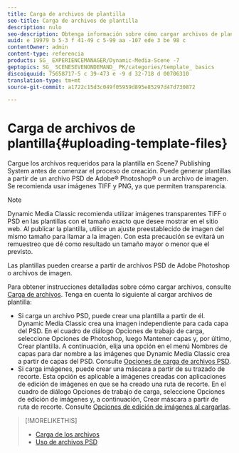 ```yaml
---
title: Carga de archivos de plantilla
seo-title: Carga de archivos de plantilla
description: nulo
seo-description: Obtenga información sobre cómo cargar archivos de plantilla.
uuid: e 19979 b 5-3 f 41-49 c 5-99 aa -107 ede 3 be 98 c
contentOwner: admin
content-type: referencia
products: SG_ EXPERIENCEMANAGER/Dynamic-Media-Scene -7
geptopics: SG_ SCENESEVENONDEMAND_ PK/categories/template_ basics
discoiquuid: 75658717-5 c 39-473 e -9 d 32-718 d 00706310
translation-type: tm+mt
source-git-commit: a1722c15d3c049f05959d895e85297d47d730872

---
```



# Carga de archivos de plantilla{#uploading-template-files}

Cargue los archivos requeridos para la plantilla en Scene7 Publishing System antes de comenzar el proceso de creación. Puede generar plantillas a partir de un archivo PSD de Adobe® Photoshop® o un archivo de imagen. Se recomienda usar imágenes TIFF y PNG, ya que permiten transparencia.

>[!NOTE]
>
>Dynamic Media Classic recomienda utilizar imágenes transparentes TIFF o PSD en las plantillas con el tamaño exacto que desee mostrar en el sitio web. Al publicar la plantilla, utilice un ajuste preestablecido de imagen del mismo tamaño para llamar a la imagen. Con esta precaución se evitará un remuestreo que dé como resultado un tamaño mayor o menor que el previsto.

Las plantillas pueden crearse a partir de archivos PSD de Adobe Photoshop o archivos de imagen. 

Para obtener instrucciones detalladas sobre cómo cargar archivos, consulte [Carga de archivos](uploading-files.md#uploading_files). Tenga en cuenta lo siguiente al cargar archivos de plantilla:

* Si carga un archivo PSD, puede crear una plantilla a partir de él. Dynamic Media Classic crea una imagen independiente para cada capa del PSD. En el cuadro de diálogo Opciones de trabajo de carga, seleccione Opciones de Photoshop, luego Mantener capas y, por último, Crear plantilla. A continuación, elija una opción en el menú Nombres de capas para dar nombre a las imágenes que Dynamic Media Classic crea a partir de capas del PSD. Consulte [Opciones de carga de archivos PSD](psd-files.md#psd_upload_options).
* Si carga imágenes, puede crear una máscara a partir de su trazado de recorte. Esta opción es aplicable a imágenes creadas con aplicaciones de edición de imágenes en que se ha creado una ruta de recorte. En el cuadro de diálogo Opciones de trabajo de carga, seleccione Opciones de edición de imágenes y, a continuación, Crear máscara a partir de ruta de recorte. Consulte [Opciones de edición de imágenes al cargarlas](image-editing-options-upload.md#image-editing-options-at-upload).

>[!MORELIKETHIS]
>
>* [Carga de los archivos](uploading-files.md#uploading_your_files)
>* [Uso de archivos PSD](psd-files.md#working_with_psd_files)

